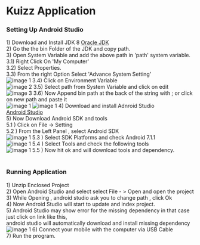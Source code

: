 <Html>

<body>

  <h1> Kuizz Application </h1>
  
  <h3>Setting Up Android Studio</h3>
     1)  Download and Install JDK 8
          <a href = "https://www.oracle.com/technetwork/java/javase/downloads/jdk11-downloads-5066655.html"> Oracle JDK  </a><br>
      2) Go the the bin Folder of the JDK and copy path.<br>
      3) Open System Variable and add the above path in 'path' system variable.
          3.1) Right Click On 'My Computer'<br>
          3.2) Select Properties.<br>
          3.3) From the right Option Select 'Advance System Setting'<br>
             <img src = "img/1.PNG" alt = "image 1"/>
          3.4) Click on Environment Variable<br>
             <img src = "img/2.PNG" alt = "image 2"/>
          3.5) Select path from System Variable and click on edit<br>
             <img src = "img/3.PNG" alt = "image 3"/>
          3.6) Now Append bin path at the back of the string with ; or click on new path and paste it<br>
           <img src = "img/4.PNG" alt = "image 1"/> <img src = "img/5.PNG" alt = "image 1"/>
      4) Download and install Adnroid Studio<br>
          <a href = 'https://developer.android.com/studio/'>Android Studio</a><br>
      5) Now Download Android SDK and tools <br>
          5.1 ) Click on File -> Setting <br>
          5.2 ) From the Left Panel , select Android SDK <br>
           <img src = "img/5.PNG" alt = "image 1"/>
          5.3 ) Select SDK Platforms and check Android 7.1.1 <br>
           <img src = "img/6.PNG" alt = "image 1"/>
          5.4 ) Select Tools and check the following tools <br>
           <img src = "img/7.PNG" alt = "image 1"/>
          5.5 ) Now hit ok and will download tools and dependency.<br><br>
     <h3> Running Application</h3>
        1) Unzip Enclosed Project <br>
        2) Open Android Studio and select select File - > Open and open the project<br>
        3) While Opening , android studio ask you to change path , click Ok<br>
        4) Now Android Studio will start to update and index project.<br>
        5) Android Studio may show error for the missing dependency in that case just click on link like this, <br>
           android studio will automatically download and install missing dependency<br>
            <img src = "img/8.PNG" alt = "image 1"/>
        6) Connect your mobile with the computer via USB Cable<br>
        7) Run the program.<br>
      
<body>

<Html>
